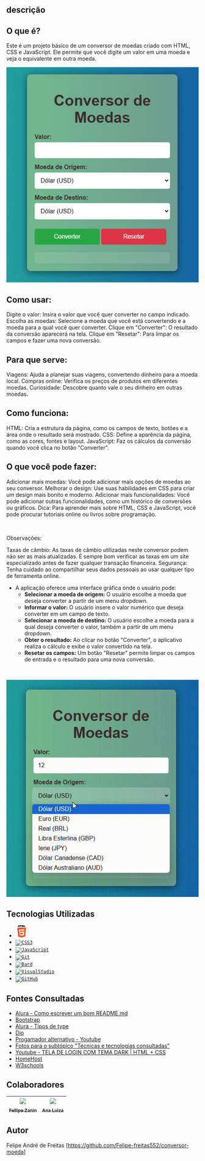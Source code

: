 ## descrição

## O que é?
Este é um projeto básico de um conversor de moedas criado com HTML, CSS e JavaScript. Ele permite que você digite um valor em uma moeda e veja o equivalente em outra moeda.

![imagem](img/imagem.png)

## Como usar:

Digite o valor: Insira o valor que você quer converter no campo indicado.
Escolha as moedas: Selecione a moeda que você está convertendo e a moeda para a qual você quer converter.
Clique em "Converter": O resultado da conversão aparecerá na tela.
Clique em "Resetar": Para limpar os campos e fazer uma nova conversão.

## Para que serve:

Viagens: Ajuda a planejar suas viagens, convertendo dinheiro para a moeda local.
Compras online: Verifica os preços de produtos em diferentes moedas.
Curiosidade: Descobre quanto vale o seu dinheiro em outras moedas.

## Como funciona:

HTML: Cria a estrutura da página, como os campos de texto, botões e a área onde o resultado será mostrado.
CSS: Define a aparência da página, como as cores, fontes e layout.
JavaScript: Faz os cálculos da conversão quando você clica no botão "Converter".

## O que você pode fazer:

Adicionar mais moedas: Você pode adicionar mais opções de moedas ao seu conversor.
Melhorar o design: Use suas habilidades em CSS para criar um design mais bonito e moderno.
Adicionar mais funcionalidades: Você pode adicionar outras funcionalidades, como um histórico de conversões ou gráficos.
Dica: Para aprender mais sobre HTML, CSS e JavaScript, você pode procurar tutoriais online ou livros sobre programação.

<br>

Observações:

Taxas de câmbio: As taxas de câmbio utilizadas neste conversor podem não ser as mais atualizadas. É sempre bom verificar as taxas em um site especializado antes de fazer qualquer transação financeira.
Segurança: Tenha cuidado ao compartilhar seus dados pessoais ao usar qualquer tipo de ferramenta online.

 
 
- A aplicação oferece uma interface gráfica onde o usuário pode:
    - **Selecionar a moeda de origem:** O usuário escolhe a moeda que deseja converter a partir de um menu dropdown.
    - **Informar o valor:** O usuário insere o valor numérico que deseja converter em um campo de texto.
    - **Selecionar a moeda de destino:** O usuário escolhe a moeda para a qual deseja converter o valor, também a partir de um menu dropdown.
    - **Obter o resultado:** Ao clicar no botão "Converter", o aplicativo realiza o cálculo e exibe o valor convertido na tela.
    - **Resetar os campos:** Um botão "Resetar" permite limpar os campos de entrada e o resultado para uma nova conversão.

<br>
  
 ![video](video/Gravando-2024-10-31-072929.gif)

## Tecnologias Utilizadas
 
* [<code><img height="32" src="https://raw.githubusercontent.com/github/explore/80688e429a7d4ef2fca1e82350fe8e3517d3494d/topics/html/html.png" alt="HTML5"/></code>](https://developer.mozilla.org/pt-BR/docs/Web/HTML)
* [<code><img height="32" src="https://cdn.worldvectorlogo.com/logos/css-3.svg" alt="CSS3"/></code>](https://developer.mozilla.org/pt-BR/docs/Web/CSS)
* [<code><img height="32" src="https://upload.wikimedia.org/wikipedia/commons/6/6a/JavaScript-logo.png" alt="JavaScript"/></code>](https://developer.mozilla.org/pt-BR/docs/Web/JavaScript)
* [<code><img height="32" src="https://www.malwarebytes.com/wp-content/uploads/sites/2/2023/01/asset_upload_file97293_255583.jpg" alt="Git"/></code>](https://git-scm.com/)
* [<code><img height="32" src="https://blog.netscandigital.com/wp-content/uploads/2023/07/O-que-e-o-Google-Bard.png" alt="Bard"/></code>](https://bard.google.com/chat?hl=pt)
* [<code><img height="32" src="https://img.shields.io/badge/VSCode-0078D4?style=for-the-badge&logo=visual%20studio%20code&logoColor=white" alt="VisualStudio"/></code>](https://code.visualstudio.com/)
* [<code><img height="32" src="https://img.shields.io/badge/GitHub-100000?style=for-the-badge&logo=github&logoColor=white" alt="GitHub"/></code>](https://github.com/)
 
 
## Fontes Consultadas
 
* [Alura - Como escrever um bom README.md](https://www.alura.com.br/artigos/escrever-bom-readme)
* [Bootstrap](https://getbootstrap.com/docs/5.3/forms/checks-radios/#radios)
* [Alura - Tipos de type](https://cursos.alura.com.br/forum/topico-type-do-campo-telefone-104370)
* [Dio](https://www.dio.me/articles/tutorial-criando-um-readme-bonitao-para-o-seu-github)
* [Progamador alternativo - Youtube](https://youtu.be/HJ16WEmOWTw?si=UFvCAtBHbuCc08Hu)
* [Fotos para o subtópico "Técnicas e tecnologias consultadas"](https://github.com/alexandresanlim/Badges4-README.md-Profile)
* [Youtube - TELA DE LOGIN COM TEMA DARK | HTML + CSS](https://youtu.be/69-WfrVBli8?si=GGultNVszQg0wDUK)
* [HomeHost](https://www.homehost.com.br/blog/tutoriais/html-buttton/)
* [W3schools](https://www.w3schools.com/js/js_window_location.asp)
 
 
## Colaboradores
| [<img loading="lazy" src="https://avatars.githubusercontent.com/u/140712280?v=4" width=115><br><sub>Fellipe Zanin</sub>](https://github.com/Fell1pe) |  [<img loading="lazy" src="https://avatars.githubusercontent.com/u/140712281?v=4" width=115><br><sub>Ana Luiza</sub>](https://github.com/AnaLu1za) |
| :---: | :---: |
 
 
 
## Autor
Felipe André de Freitas [https://github.com/Felipe-freitas552/conversor-moeda]